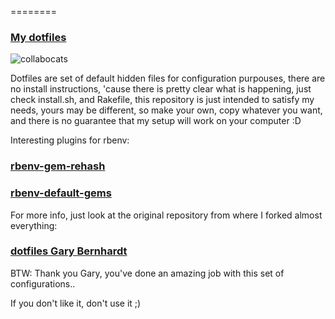 ========

### [My dotfiles](https://github.com/kainlite/dotfiles)

![collabocats](/images/collabocats.jpg)

Dotfiles are set of default hidden files for configuration purpouses, there are no install instructions,
'cause there is pretty clear what is happening, just check install.sh, and Rakefile, this repository
is just intended to satisfy my needs, yours may be different, so make your own, copy whatever you want,
and there is no guarantee that my setup will work on your computer :D

Interesting plugins for rbenv:
### [rbenv-gem-rehash](https://github.com/sstephenson/rbenv-gem-rehash)
### [rbenv-default-gems](https://github.com/sstephenson/rbenv-default-gems)

For more info, just look at the original repository from where I forked almost everything:

### [dotfiles Gary Bernhardt](https://github.com/garybernhardt/dotfiles)

BTW: Thank you Gary, you've done an amazing job with this set of configurations..

If you don't like it, don't use it ;)

